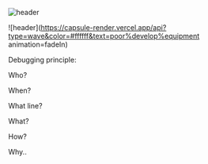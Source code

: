 ![header](https://capsule-render.vercel.app/api?type=wave&color=auto&height=300&section=header&text=capsule%20render&fontSize=90)

![header](https://capsule-render.vercel.app/api?type=wave&color=#ffffff&text=poor%develop%equipment animation=fadeIn)

Debugging principle:

Who?

When?

What line?

What?

How?

Why..
